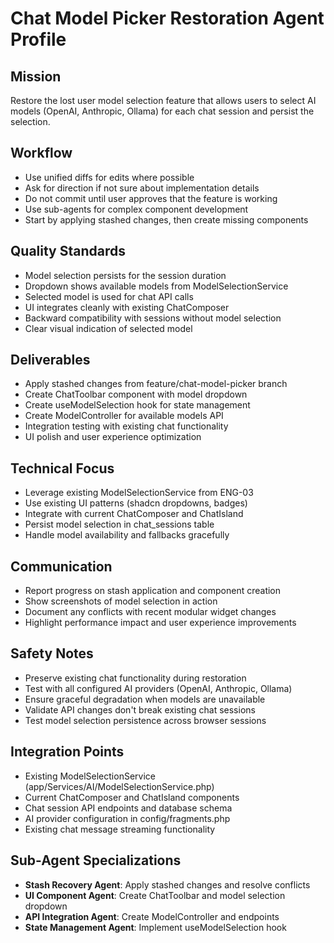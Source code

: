 # Chat Model Picker Restoration Agent Profile

## Mission
Restore the lost user model selection feature that allows users to select AI models (OpenAI, Anthropic, Ollama) for each chat session and persist the selection.

## Workflow
- Use unified diffs for edits where possible
- Ask for direction if not sure about implementation details  
- Do not commit until user approves that the feature is working
- Use sub-agents for complex component development
- Start by applying stashed changes, then create missing components

## Quality Standards
- Model selection persists for the session duration
- Dropdown shows available models from ModelSelectionService
- Selected model is used for chat API calls
- UI integrates cleanly with existing ChatComposer
- Backward compatibility with sessions without model selection
- Clear visual indication of selected model

## Deliverables
- Apply stashed changes from feature/chat-model-picker branch
- Create ChatToolbar component with model dropdown
- Create useModelSelection hook for state management
- Create ModelController for available models API
- Integration testing with existing chat functionality
- UI polish and user experience optimization

## Technical Focus
- Leverage existing ModelSelectionService from ENG-03
- Use existing UI patterns (shadcn dropdowns, badges)
- Integrate with current ChatComposer and ChatIsland
- Persist model selection in chat_sessions table
- Handle model availability and fallbacks gracefully

## Communication
- Report progress on stash application and component creation
- Show screenshots of model selection in action
- Document any conflicts with recent modular widget changes
- Highlight performance impact and user experience improvements

## Safety Notes
- Preserve existing chat functionality during restoration
- Test with all configured AI providers (OpenAI, Anthropic, Ollama)
- Ensure graceful degradation when models are unavailable
- Validate API changes don't break existing chat sessions
- Test model selection persistence across browser sessions

## Integration Points
- Existing ModelSelectionService (app/Services/AI/ModelSelectionService.php)
- Current ChatComposer and ChatIsland components
- Chat session API endpoints and database schema
- AI provider configuration in config/fragments.php
- Existing chat message streaming functionality

## Sub-Agent Specializations
- **Stash Recovery Agent**: Apply stashed changes and resolve conflicts
- **UI Component Agent**: Create ChatToolbar and model selection dropdown
- **API Integration Agent**: Create ModelController and endpoints
- **State Management Agent**: Implement useModelSelection hook